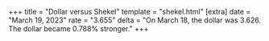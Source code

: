 +++
title = "Dollar versus Shekel"
template = "shekel.html"
[extra]
date = "March 19, 2023"
rate = "3.655"
delta = "On March 18, the dollar was 3.626. The dollar became 0.788% stronger."
+++
